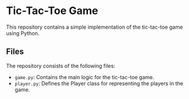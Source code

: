 # Tic-Tac-Toe Game

This repository contains a simple implementation of the tic-tac-toe game using Python.

## Files

The repository consists of the following files:

- `game.py`: Contains the main logic for the tic-tac-toe game.
- `player.py`: Defines the Player class for representing the players in the game.

